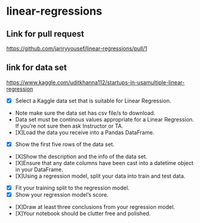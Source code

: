 # linear-regressions

## Link for pull request 
https://github.com/jariryyousef/linear-regressions/pull/1

## link for data set
https://www.kaggle.com/uditkhanna112/startups-in-usamultiple-linear-regression


- [X] Select a Kaggle data set that is suitable for Linear Regression.
- Note make sure the data set has csv file/s to download.
- Data set must be continous values appropriate for a Linear Regression. If you’re not sure then ask Instructor or TA.
- [X]Load the data you receive into a Pandas DataFrame.
- [X] Show the first five rows of the data set.
- [X]Show the description and the info of the data set.
- [X]Ensure that any date columns have been cast into a datetime object in your DataFrame.
- [X]Using a regression model, split your data into train and test data.
- [X] Fit your training split to the regression model.
- [X] Show your regression model’s score.
- [X]Draw at least three conclusions from your regression model.
- [X]Your notebook should be clutter free and polished.
